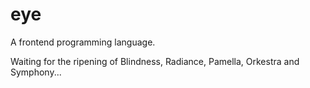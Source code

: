 # eye
A frontend programming language.

Waiting for the ripening of Blindness, Radiance, Pamella, Orkestra and Symphony...
